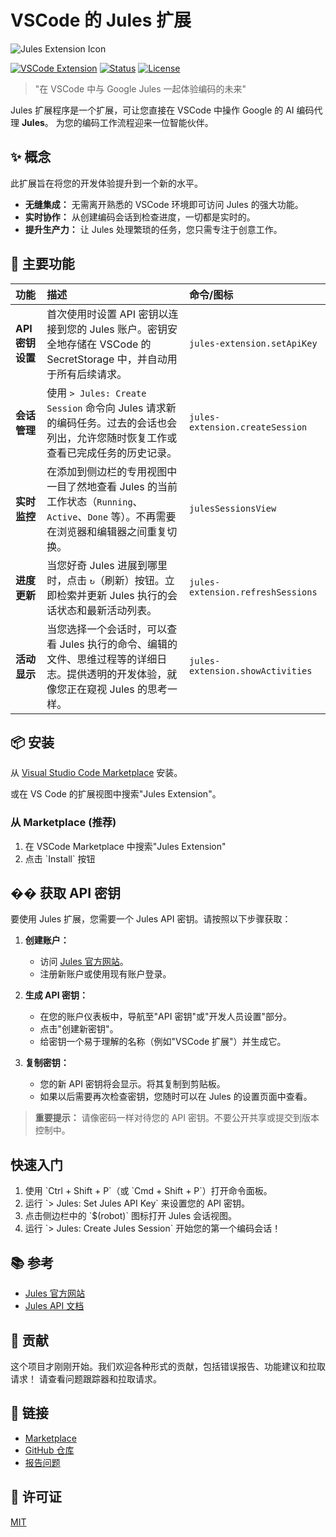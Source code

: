 # VSCode 的 Jules 扩展

![Jules Extension Icon](../jules-extension/icon.png)

[![VSCode Extension](https://img.shields.io/badge/VSCode-Extension-blue.svg)](https://marketplace.visualstudio.com/items?itemName=YOUR_PUBLISHER.jules-extension)
[![Status](https://img.shields.io/badge/status-development-yellow.svg)](#)
[![License](https://img.shields.io/badge/license-MIT-green.svg)](LICENSE)

> "在 VSCode 中与 Google Jules 一起体验编码的未来"

Jules 扩展程序是一个扩展，可让您直接在 VSCode 中操作 Google 的 AI 编码代理 **Jules**。
为您的编码工作流程迎来一位智能伙伴。

## ✨ 概念

此扩展旨在将您的开发体验提升到一个新的水平。

- **无缝集成：** 无需离开熟悉的 VSCode 环境即可访问 Jules 的强大功能。
- **实时协作：** 从创建编码会话到检查进度，一切都是实时的。
- **提升生产力：** 让 Jules 处理繁琐的任务，您只需专注于创意工作。

## 🚀 主要功能

| 功能             | 描述                                                                                                                                    | 命令/图标                         |
| :--------------- | :-------------------------------------------------------------------------------------------------------------------------------------- | :-------------------------------- |
| **API 密钥设置** | 首次使用时设置 API 密钥以连接到您的 Jules 账户。密钥安全地存储在 VSCode 的 SecretStorage 中，并自动用于所有后续请求。                   | `jules-extension.setApiKey`       |
| **会话管理**     | 使用 `> Jules: Create Session` 命令向 Jules 请求新的编码任务。过去的会话也会列出，允许您随时恢复工作或查看已完成任务的历史记录。        | `jules-extension.createSession`   |
| **实时监控**     | 在添加到侧边栏的专用视图中一目了然地查看 Jules 的当前工作状态（`Running`、`Active`、`Done` 等）。不再需要在浏览器和编辑器之间重复切换。 | `julesSessionsView`               |
| **进度更新**     | 当您好奇 Jules 进展到哪里时，点击 `↻`（刷新）按钮。立即检索并更新 Jules 执行的会话状态和最新活动列表。                                  | `jules-extension.refreshSessions` |
| **活动显示**     | 当您选择一个会话时，可以查看 Jules 执行的命令、编辑的文件、思维过程等的详细日志。提供透明的开发体验，就像您正在窥视 Jules 的思考一样。  | `jules-extension.showActivities`  |

## 📦 安装

从 [Visual Studio Code Marketplace](https://marketplace.visualstudio.com/items?itemName=HirokiMukai.jules-extension) 安装。

或在 VS Code 的扩展视图中搜索"Jules Extension"。

### 从 Marketplace (推荐)

1.  在 VSCode Marketplace 中搜索"Jules Extension"
2.  点击 \`Install\` 按钮

## �� 获取 API 密钥

要使用 Jules 扩展，您需要一个 Jules API 密钥。请按照以下步骤获取：

1.  **创建账户：**

    - 访问 [Jules 官方网站](https://jules.google/docs)。
    - 注册新账户或使用现有账户登录。

2.  **生成 API 密钥：**

    - 在您的账户仪表板中，导航至"API 密钥"或"开发人员设置"部分。
    - 点击"创建新密钥"。
    - 给密钥一个易于理解的名称（例如"VSCode 扩展"）并生成它。

3.  **复制密钥：**
    - 您的新 API 密钥将会显示。将其复制到剪贴板。
    - 如果以后需要再次检查密钥，您随时可以在 Jules 的设置页面中查看。

> **重要提示：** 请像密码一样对待您的 API 密钥。不要公开共享或提交到版本控制中。

## 快速入门

1.  使用 \`Ctrl + Shift + P\`（或 \`Cmd + Shift + P\`）打开命令面板。
2.  运行 \`> Jules: Set Jules API Key\` 来设置您的 API 密钥。
3.  点击侧边栏中的 \`$(robot)\` 图标打开 Jules 会话视图。
4.  运行 \`> Jules: Create Jules Session\` 开始您的第一个编码会话！

## 📚 参考

- [Jules 官方网站](https://jules.google/docs)
- [Jules API 文档](https://developers.google.com/jules/api)

## 🤝 贡献

这个项目才刚刚开始。我们欢迎各种形式的贡献，包括错误报告、功能建议和拉取请求！
请查看问题跟踪器和拉取请求。

## 🔗 链接

- [Marketplace](https://marketplace.visualstudio.com/items?itemName=HirokiMukai.jules-extension)
- [GitHub 仓库](https://github.com/is0692vs/jules-extension.git)
- [报告问题](https://github.com/is0692vs/jules-extension/issues)

## 📝 许可证

[MIT](../../LICENSE)
